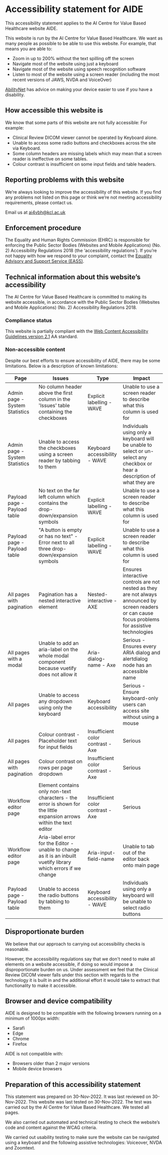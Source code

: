 <!--
  ~ Copyright 2022 Guy’s and St Thomas’ NHS Foundation Trust
  ~
  ~ Licensed under the Apache License, Version 2.0 (the "License");
  ~ you may not use this file except in compliance with the License.
  ~ You may obtain a copy of the License at
  ~
  ~ http://www.apache.org/licenses/LICENSE-2.0
  ~
  ~ Unless required by applicable law or agreed to in writing, software
  ~ distributed under the License is distributed on an "AS IS" BASIS,
  ~ WITHOUT WARRANTIES OR CONDITIONS OF ANY KIND, either express or implied.
  ~ See the License for the specific language governing permissions and
  ~ limitations under the License.
-->

# Accessibility statement for AIDE

This accessibility statement applies to the AI Centre for Value Based Healthcare website AIDE.

This website is run by the AI Centre for Value Based Healthcare. We want as many people as possible to be able to use this website. For example, that means you are able to:

- Zoom in up to 200% without the text spilling off the screen
- Navigate most of the website using just a keyboard
- Navigate most of the website using speech recognition software
- Listen to most of the website using a screen reader (including the most recent versions of JAWS, NVDA and VoiceOver)

[AbilityNet](https://mcmw.abilitynet.org.uk/) has advice on making your device easier to use if you have a disability.

## How accessible this website is

We know that some parts of this website are not fully accessible:
For example:

- Clinical Review DICOM viewer cannot be operated by Keyboard alone.
- Unable to access some radio buttons and checkboxes across the site via Keyboard.
- Some column headers are missing labels which may mean that a screen reader is ineffective on some tables.
- Colour contrast is insufficient on some input fields and table headers.


## Reporting problems with this website

We’re always looking to improve the accessibility of this website. If you find any problems not listed on this page or think we’re not meeting accessibility requirements, please contact us.

Email us at [ai4vbh@kcl.ac.uk](mailto:ai4vbh@kcl.ac.uk)


## Enforcement procedure

The Equality and Human Rights Commission (EHRC) is responsible for enforcing the Public Sector Bodies (Websites and Mobile Applications) (No. 2) Accessibility Regulations 2018 (the ‘accessibility regulations’). If you’re not happy with how we respond to your complaint, contact the [Equality Advisory and Support Service (EASS)](https://www.equalityadvisoryservice.com/).


## Technical information about this website’s accessibility

The AI Centre for Value Based Healthcare is committed to making its website accessible, in accordance with the Public Sector Bodies (Websites and Mobile Applications) (No. 2) Accessibility Regulations 2018.

### Compliance status

This website is partially compliant with the [Web Content Accessibility Guidelines version 2.1](https://www.w3.org/TR/WCAG21/) AA standard.

### Non-accessible content

Despite our best efforts to ensure accessibility of AIDE, there may be some limitations. Below is a description of known limitations:

| Page | Issues | Type | Impact |
|------|--------|------|--------|
| Admin page - System Statistics | No column header above the first column in the 'Issues' table containing the checkboxes | Explicit labelling - WAVE | Unable to use a screen reader to describe what this column is used for |
| Admin page - System Statistics | Unable to access the checkboxes using a screen reader by tabbing to them | Keyboard accessibility - WAVE | Individuals using only a keyboard will be unable to select or un-select any checkbox or hear a description of what they are |
| Payload page - Payload table | No text on the far left column which contains the drop-down/expansion symbols | Explicit labelling - WAVE | Unable to use a screen reader to describe what this column is used for |
| Payload page - Payload table | "A button is empty or has no text" - Error next to all three drop-down/expansion symbols | Explicit labelling - WAVE | Unable to use a screen reader to describe what this column is used for |
| All pages with pagination | Pagination has a nested interactive element | Nested-interactive - AXE | Ensures interactive controls are not nested as they are not always announced by screen readers or can cause focus problems for assistive technologies |
| All pages with a modal | Unable to add an aria-label on the whole modal component because vuetify does not allow it | Aria-dialog-name - Axe | Serious - Ensures every ARIA dialog and alertdialog node has an accessible name |
| All pages | Unable to access any dropdown using only the keyboard | Keyboard accessibility | Serious - Ensure keyboard-only users can access site without using a mouse |
| All pages | Colour contrast - Placeholder text for input fields | Insufficient color contrast - Axe | Serious |
| All pages with pagination | Colour contrast on rows per page dropdown | Insufficient color contrast - Axe | Serious |
| Workflow editor page | Element contains only non-text characters - the error is shown for the little expansion arrows within the text editor | Insufficient color contrast - Axe | Serious |
| Workflow editor page | Aria-label error for the Editor - unable to change as it is an inbuilt vuetify library which errors if we change | Aria-input-field-name | Unable to tab out of the editor back onto main page |
| Payload page - Payload table | Unable to access the radio buttons by tabbing to them | Keyboard accessibility - WAVE | Individuals using only a keyboard will be unable to select radio buttons |


##  Disproportionate burden

We believe that our approach to carrying out accessibility checks is reasonable.

However, the accessibility regulations say that we don't need to make all elements on a website accessible, if doing so would impose a disproportionate burden on us. Under assessment we feel that the Clinical Review DICOM viewer falls under this section with regards to the technology it is built in and the additional effort it would take to extract that functionality to make it accessible.

## Browser and device compatibility

AIDE is designed to be compatible with the following browsers running on a minimum of 1000px width:

- Sarafi
- Edge
- Chrome
- Firefox

AIDE is not compatible with:

- Browsers older than 2 major versions
- Mobile device browsers

## Preparation of this accessibility statement

This statement was prepared on 30-Nov-2022. It was last reviewed on 30-Nov-2022.
This website was last tested on 30-Nov-2022. The test was carried out by the AI Centre for Value Based Healthcare. We tested all pages.

We also carried out automated and technical testing to check the website’s code and content against the WCAG criteria.

We carried out usability testing to make sure the website can be navigated using a keyboard and the following assistive technologies: Voiceover, NVDA and Zoomtext.
